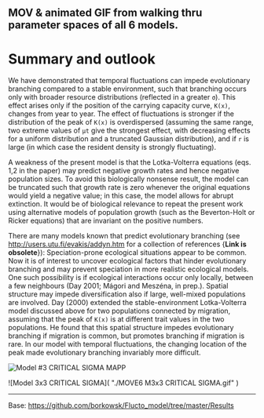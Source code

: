 ## MOV & animated GIF from walking thru parameter spaces of all 6 models. 

# Summary and outlook

We have demonstrated that temporal fluctuations can impede evolutionary branching compared to a stable environment, such that branching occurs only with broader resource distributions (reflected in a greater `σ`). This effect arises only if the position of the carrying capacity curve, `K(x)`, changes from year to year. The effect of fluctuations is stronger if the distribution of the peak of `K(x)` is overdispersed (assuming the same range, two extreme values of `μt` give the strongest effect, with decreasing effects for a uniform distribution and a truncated Gaussian distribution), and if `r` is large (in which case the resident density is strongly fluctuating).

A weakness of the present model is that the Lotka-Volterra equations (eqs. 1,2 in the paper) may predict negative growth rates and hence negative population sizes. To avoid this biologically nonsense result, the model can be truncated such that growth rate is zero whenever the original equations would yield a negative value; in this case, the model allows for abrupt extinction. It would be of biological relevance to repeat the present work using alternative models of population growth (such as the Beverton-Holt or Ricker equations) that are invariant on the positive numbers.

There are many models known that predict evolutionary branching (see http://users.utu.fi/evakis/addyn.htm for a collection of references {**Link is obsolete**}): Speciation-prone ecological situations appear to be common. Now it is of interest to uncover ecological factors that hinder evolutionary branching and may prevent speciation in more realistic ecological models. One such possibility is if ecological interactions occur only locally, between a few neighbours (Day 2001; Mágori and Meszéna, in prep.). Spatial structure may impede diversification also if large, well-mixed populations are involved. Day (2000) extended the stable-environment Lotka-Volterra model discussed above for two populations connected by migration, assuming that the peak of `K(x)` is at different trait values in the two populations. He found that this spatial structure impedes evolutionary branching if migration is common, but promotes branching if migration is rare. In our model with temporal fluctuations, the changing location of the peak made evolutionary branching invariably more difficult.

![Model #3 CRITICAL SIGMA MAPP]( "https://github.com/borkowsk/Flucto_model/blob/master/Results/MOVE5%20M3%20CRIT%20SIGMA%20MAPP.gif" "Model #3 CRITICAL SIGMA MAPP")

![Model 3x3 CRITICAL SIGMA]( "./MOVE6 M3x3 CRITICAL SIGMA.gif" )


------------------------------------------------------------------
Base: https://github.com/borkowsk/Flucto_model/tree/master/Results
